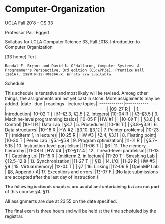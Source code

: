 # Computer-Organization
UCLA Fall 2018 - CS 33

Professor Paul Eggert

Syllabus for UCLA Computer Science 33, Fall 2018.
Introduction to Computer Organization

[33 home]
Text

    Randal E. Bryant and David R. O'Hallaron, Computer Systems: A Programmer's Perspective, 3rd edition (CS:APP3e), Prentice Hall (2016). ISBN 0-13-409266-X. Errata are available.

Schedule

This schedule is tentative and most likely will be revised. Among other things, the assignments are not yet cast in stone. More assignments may be added.
|date 	    |    due 	      |  readings 	    |  lecture topics|
|------------|-----------------|-----------------|---------------------------------|
|09-27 R 	|		          |                 |   1. Introduction|
|10-02 T 	|	              |  §1–§2.3, §2.5 	|   2. Integers|
|10-04 R 	|	              |  §3–§3.5 	    |  3. Machine-level programming basics|
|10-05 F 	|    HW #1		  |	                |
|10-09 T 	|	              |  §3.6 	        |  4. Control|
|10-11 R 	|    Data Lab 	  |  §3.7 	        |  5. Procedures|
|10-16 T 	|	              |  §3.8–§3.9 	    |  6. Data structures|
|10-18 R 	|    HW #2 	      |  §3.10, §3.12 	|  7. Pointer problems|
|10-23 T 	|		(midterm 1, in lecture)|
|10-25 R 	|    HW #3 	      | §2.4, §3.11 	|  8. Floating point|
|10-30 T 	|    Pexex Lab    | §5.1–§5.8	    |  9. Program optimization|
|11-01 R 	|	              |  §5.7–5.15      |	10. Instruction-level parallelism|
|11-06 T 	|	              |  §6 	        |    11. The memory hierarchy|
|11-08 R 	|    HW #4 	      |  §12–§12.4 	    |  12. Thread-level parallelism|
|11-13 T 	|		                              Catching up|
|11-15 R 	|		(midterm 2, in lecture)|
|11-20 T 	|    Smashing Lab | §12.5–12.8 	    |  13. Synchronization|
|11-27 T 	|	              |  §10 	        |  14. I/O|
|11-29 R 	|    HW #5 	      |  §9 	        |    15. Virtual memory|
|12-04 T 	|                 |  §7 	        |    16. Linking|
|12-06 R 	|    OpenMP Lab   |	  §8, Appendix A| 	17. Exceptions and errors|
|12-07 F 	|    (No late submissions are accepted after the last day of instruction.)|

The following textbook chapters are useful and entertaining but are not part of this course: §4, §11.

All assignments are due at 23:55 on the date specified.

The final exam is three hours and will be held at the time scheduled by the registrar.
